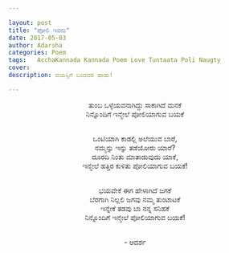 ```yaml
---

layout: post
title: "ಪೋಲಿ ಇವನು"
date: 2017-05-03
author: Adarsha
categories: Poem
tags:	AcchaKannada Kannada Poem Love Tuntaata Poli Naugty
cover:
description: ವಯಸ್ಸಿಗೆ ಬಂದವರ ಹಾಡು!

---
```


<p align ="center">ತುಂಬ ಒಳ್ಳೆಯವನಾಗಿದ್ದು ಸಾಕಾಗಿದೆ ಮನಕೆ<br>
ನಿನ್ನೊಂದಿಗೆ ಇನ್ಮೇಲೆ ಪೋಲಿಯಾಗುವ ಬಯಕೆ<br><br></p>

<p align ="center">ಒಂಟಿಯಾಗಿ ಕಾಡಲ್ಲಿ ಅಲೆಯುವ ಬಾರೆ,<br>
ನಮ್ಮನ್ನು ಇನ್ನು ತಡೆಯೋರು ಯಾರೆ?<br>
ದೂರದಿ ನಿಂತು ಮಾತಾಡುವುದು ಯಾಕೆ,<br>
ಇನ್ಮೇಲೆ ಹತ್ತಿರ ಕುಳಿತು ಪೋಲಿಯಾಗುವ ಬಯಕೆ!<br><br></p>

<p align ="center">ಭಯವೇಕೆ ಈಗ ಹೇಳಾಗಿದೆ ಜಗಕೆ<br>
ಬೆರಗಾಗಿ ನಿಲ್ಲಲಿ ಜಗವು ನಮ್ಮ ತುಂಟಾಟಕೆ<br>
ಇನ್ನೇಕೆ ತಡವು ಬಾ ನನ್ನ ಸನಿಹಕೆ<br>
ನಿನ್ನೊಂದಿಗೆ ಇನ್ಮೇಲೆ ಪೋಲಿಯಾಗುವ ಬಯಕೆ!<br><br></p>

<p align ="center"> - ಆದರ್ಶ </p>
